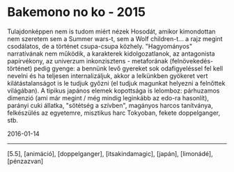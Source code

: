 # Bakemono no ko - 2015

Tulajdonképpen nem is tudom miért nézek Hosodát, amikor kimondottan nem szeretem sem a Summer wars-t, sem a Wolf children-t... a rajz megint csodálatos, de a történet csupa-csupa közhely. "Hagyományos" narratívának nem működik, a karakterek kidolgozatlanok, az antagonista papírvékony, az univerzum inkonzisztens - metaforának (felnövekedés-történet) pedig gyenge: a bennünk levő gyereket sok odafigyeléssel fel kell nevelni és ha teljesen internalizáljuk, akkor a lelkünkben gyökeret vert kilátástalanságot is le tudjuk győzni (el tudjuk magunkat helyezni a felnőttek világában). A tipikus japános elemek kopottsága is lelomboz: párhuzamos dimenzió (ami már megint / még mindig leginkább az edo-ra hasonlít), parányi cuki állatka, "sötétség a szívben", magányos harcos tanítványa, felkészülés az egyetemre, misztikus harc Tokyoban, fekete doppelganger, stb.

2016-01-14 

----

[5.5], [animáció], [doppelganger], [itsakindamagic], [japán], [limonádé], [pénzazvan]